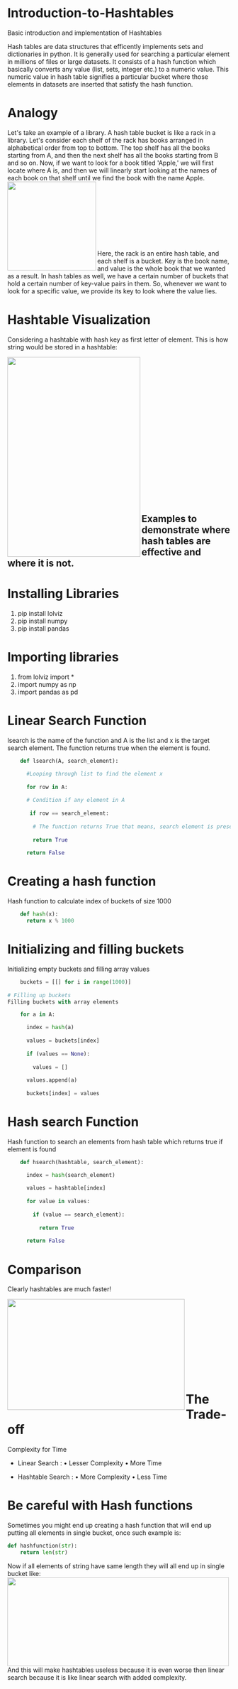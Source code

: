 # Introduction-to-Hashtables
Basic introduction and implementation of Hashtables

Hash tables are data structures that efficently implements sets and dictionaries in python. It is generally used for searching a particular element in millions of files or large datasets. It consists of a hash function which basically converts any value (list, sets, integer etc.) to a numeric value. This numeric value in hash table signifies a particular bucket where those elements in datasets are inserted that satisfy the hash function.

# Analogy
Let's take an example of a library. A hash table bucket is like a rack in a library. Let's consider each shelf of the rack has books arranged in alphabetical order from top to bottom. The top shelf has all the books starting from A, and then the next shelf has all the books starting from B and so on. Now, if we want to look for a book titled 'Apple,' we will first locate where A is, and then we will linearly start looking at the names of each book on that shelf until we find the book with the name Apple. <br>
<img align = 'left' src="https://github.com/karishmachauhan/Introduction-to-Hashtables/blob/main/Images/library.gif" width="200" height="200" />
<br><br><br><br><br><br><br><br><br>
Here, the rack is an entire hash table, and each shelf is a bucket. Key is the book name, and value is the whole book that we wanted as a result. In hash tables as well, we have a certain number of buckets that hold a certain number of key-value pairs in them. So, whenever we want to look for a specific value, we provide its key to look where the value lies.

# Hashtable Visualization

Considering a hashtable with hash key as first letter of element. This is how string would be stored in a hashtable:

<img align = 'left' src="https://github.com/karishmachauhan/Introduction-to-Hashtables/blob/main/Images/visualization.png" width="300" height="450" />
<br><br><br><br><br><br><br><br><br><br><br><br><br><br><br><br><br><br><br>

## Examples to demonstrate where hash tables are effective and where it is not.

# Installing Libraries
1. pip install lolviz
2. pip install numpy
3. pip install pandas

# Importing libraries

1. from lolviz import *
2. import numpy as np
3. import pandas as pd

# Linear Search Function


lsearch is the name of the function and A is the list and x is the target search element. The function returns true when the element is found.
```python
    def lsearch(A, search_element):

      #Looping through list to find the element x
	
      for row in A:
	
      # Condition if any element in A 
		
       if row == search_element:
		
        # The function returns True that means, search element is present in the list_A
			
        return True 
			
      return False
 ```
  
# Creating a hash function 
 Hash function to calculate index of buckets of size 1000
```python
    def hash(x):
      return x % 1000
```
# Initializing and filling buckets 
Initializing empty buckets and filling array values
```python
    buckets = [[] for i in range(1000)] 
    
# Filling up buckets
Filling buckets with array elements

    for a in A:

      index = hash(a)
		
      values = buckets[index]
		
      if (values == None):
		
        values = []
			
      values.append(a)
		
      buckets[index] = values
```
# Hash search Function
Hash function to search an elements from hash table which returns true if element is found
```python
    def hsearch(hashtable, search_element):

      index = hash(search_element)
		
      values = hashtable[index]
		
      for value in values:
		
        if (value == search_element):
			
          return True
				
      return False
```
# Comparison
Clearly hashtables are much faster!

<img align = 'left' src="https://github.com/karishmachauhan/Introduction-to-Hashtables/blob/main/Images/comparison.png" width="400" height="250" />
<br><br><br><br><br><br><br><br><br><br>



# The Trade-off

Complexity for Time

*   Linear Search : 
        • Lesser Complexity
        • More Time
     
*   Hashtable Search :
        • More Complexity
        • Less Time

# Be careful with Hash functions

Sometimes you might end up creating a hash function that will end up putting all elements in single bucket, once such example is:
```python
def hashfunction(str):
    return len(str)
```
Now if all elements of string have same length they will all end up in single bucket like:
<img align = 'left' src="https://github.com/karishmachauhan/Introduction-to-Hashtables/blob/main/Images/single%20bucket.png" width="500" height="200" />
<br><br><br><br><br><br><br><br><br><br>
And this will make hashtables useless because it is even worse then linear search because it is like linear search with added complexity.

